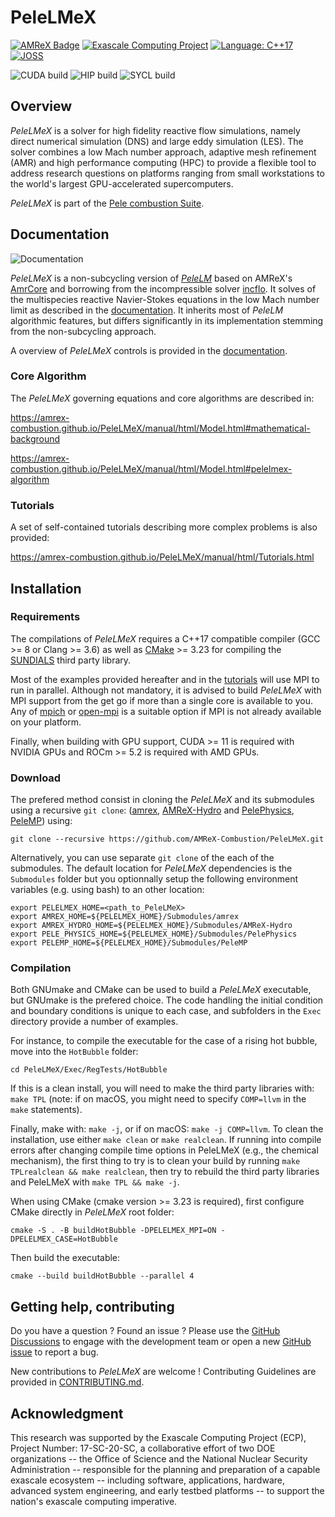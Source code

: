 # PeleLMeX

[![AMReX Badge](https://img.shields.io/static/v1?label=%22powered%20by%22&message=%22AMReX%22&color=%22blue%22)](https://amrex-codes.github.io/amrex/)
[![Exascale Computing Project](https://img.shields.io/badge/supported%20by-ECP-blue)](https://www.exascaleproject.org/research-project/combustion-pele/)
[![Language: C++17](https://img.shields.io/badge/language-C%2B%2B17-blue)](https://isocpp.org/)
[![JOSS](https://joss.theoj.org/papers/6142eb838783b07fce14450fefe21e07/status.svg)](https://joss.theoj.org/papers/6142eb838783b07fce14450fefe21e07)

![CUDA build](https://github.com/AMReX-Combustion/PeleLMeX/workflows/PeleLMeX_Cuda/badge.svg)
![HIP build](https://github.com/AMReX-Combustion/PeleLMeX/workflows/PeleLMeX_Hip/badge.svg)
![SYCL build](https://github.com/AMReX-Combustion/PeleLMeX/workflows/PeleLMeX_Intel/badge.svg)

## Overview

*PeleLMeX* is a solver for high fidelity reactive flow simulations, namely direct numerical simulation (DNS) and large eddy simulation (LES).
The solver combines a low Mach number approach, adaptive mesh refinement (AMR) and high performance computing (HPC) to provide
a flexible tool to address research questions on platforms ranging from small workstations to the world's largest GPU-accelerated supercomputers.

*PeleLMeX* is part of the [Pele combustion Suite](https://amrex-combustion.github.io/).

## Documentation

![Documentation](https://github.com/AMReX-Combustion/PeleLMeX/workflows/PeleLMeX-Docs/badge.svg)

*PeleLMeX* is a non-subcycling version of [*PeleLM*](https://github.com/AMReX-Combustion/PeleLM) based on AMReX's
[AmrCore](https://amrex-codes.github.io/amrex/docs_html/AmrCore.html) and borrowing from the incompressible
solver [incflo](https://github.com/AMReX-Codes/incflo). It solves of the multispecies reactive Navier-Stokes equations
in the low Mach number limit as described in the [documentation](https://amrex-combustion.github.io/PeleLMeX/manual/html/index.html).
It inherits most of *PeleLM* algorithmic features, but differs significantly in its implementation stemming from the non-subcycling approach.

A overview of *PeleLMeX* controls is provided in the [documentation](https://amrex-combustion.github.io/PeleLMeX/manual/html/LMeXControls.html).

### Core Algorithm

The *PeleLMeX* governing equations and core algorithms are described in:

https://amrex-combustion.github.io/PeleLMeX/manual/html/Model.html#mathematical-background

https://amrex-combustion.github.io/PeleLMeX/manual/html/Model.html#pelelmex-algorithm

### Tutorials

A set of self-contained tutorials describing more complex problems is also provided:

https://amrex-combustion.github.io/PeleLMeX/manual/html/Tutorials.html

## Installation

### Requirements

The compilations of *PeleLMeX* requires a C++17 compatible compiler (GCC >= 8 or Clang >= 3.6) as
well as [CMake](https://cmake.org/download/) >= 3.23 for compiling the [SUNDIALS](https://github.com/LLNL/sundials) third party library.

Most of the examples provided hereafter and in the [tutorials](https://amrex-combustion.github.io/PeleLMeX/manual/html/Tutorials.html)
will use MPI to run in parallel. Although not mandatory, it is advised to build *PeleLMeX* with MPI support from the get go if
more than a single core is available to you. Any of [mpich](https://www.mpich.org/downloads/) or
[open-mpi](https://www.open-mpi.org/software/ompi/v4.1/) is a suitable option if MPI is not already available on your platform.

Finally, when building with GPU support, CUDA >= 11 is required with NVIDIA GPUs and ROCm >= 5.2 is required with AMD GPUs.

### Download

The prefered method consist in cloning the *PeleLMeX* and its submodules using a recursive `git clone`:
([amrex](https://github.com/AMReX-Codes/amrex), [AMReX-Hydro](https://github.com/AMReX-Codes/AMReX-Hydro) and [PelePhysics](https://github.com/AMReX-Combustion/PelePhysics), [PeleMP](https://github.com/AMReX-Combustion/PeleMP)) using:

```
git clone --recursive https://github.com/AMReX-Combustion/PeleLMeX.git
```

Alternatively, you can use separate `git clone` of the each of the submodules.
The default location for *PeleLMeX* dependencies is the `Submodules` folder but you optionnally
setup the following environment variables (e.g. using bash) to an other location:

```
export PELELMEX_HOME=<path_to_PeleLMeX>
export AMREX_HOME=${PELELMEX_HOME}/Submodules/amrex
export AMREX_HYDRO_HOME=${PELELMEX_HOME}/Submodules/AMReX-Hydro
export PELE_PHYSICS_HOME=${PELELMEX_HOME}/Submodules/PelePhysics
export PELEMP_HOME=${PELELMEX_HOME}/Submodules/PeleMP
```

### Compilation

Both GNUmake and CMake can be used to build a *PeleLMeX* executable, but GNUmake is the prefered choice.
The code handling the initial condition and boundary conditions is unique to each case,
and subfolders in the `Exec` directory provide a number of examples.

For instance, to compile the executable for the case of a rising hot bubble,
move into the `HotBubble` folder:

```
cd PeleLMeX/Exec/RegTests/HotBubble
```

If this is a clean install, you will need to make the third party libraries with: `make TPL` (note: if on macOS, you might need to specify `COMP=llvm` in the `make` statements).

Finally, make with: `make -j`, or if on macOS: `make -j COMP=llvm`. To clean the installation, use either `make clean` or `make realclean`. If running into compile errors after changing compile time options in PeleLMeX (e.g., the chemical mechanism), the first thing to try is to clean your build by running `make TPLrealclean && make realclean`, then try to rebuild the third party libraries and PeleLMeX with `make TPL && make -j`.

When using CMake (cmake version >= 3.23 is required), first configure CMake directly in *PeleLMeX* root folder:

```
cmake -S . -B buildHotBubble -DPELELMEX_MPI=ON -DPELELMEX_CASE=HotBubble
```

Then build the executable:

```
cmake --build buildHotBubble --parallel 4
```

## Getting help, contributing

Do you have a question ? Found an issue ? Please use the [GitHub Discussions](https://github.com/AMReX-Combustion/PeleLMeX/discussions) to engage
with the development team or open a new [GitHub issue](https://github.com/AMReX-Combustion/PeleLMeX/issues) to report a bug.

New contributions to *PeleLMeX* are welcome ! Contributing Guidelines are provided in [CONTRIBUTING.md](CONTRIBUTING.md).

## Acknowledgment

This research was supported by the Exascale Computing Project (ECP), Project
Number: 17-SC-20-SC, a collaborative effort of two DOE organizations -- the
Office of Science and the National Nuclear Security Administration --
responsible for the planning and preparation of a capable exascale ecosystem --
including software, applications, hardware, advanced system engineering, and
early testbed platforms -- to support the nation's exascale computing
imperative.
